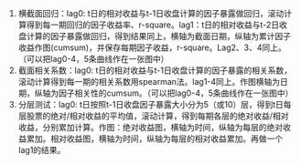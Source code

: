 
1. 横截面回归：lag0: t日的相对收益与t-1日收盘计算的因子暴露做回归，滚动计算得到每一期回归的因子收益率、r-square。lag1：t日的相对收益与t-2日收盘计算的因子暴露做回归，得到结果同上，横轴为截面日期，纵轴为累计因子收益作图(cumsum)，并保存每期因子收益，r-square。Lag2、3、4同上。（可以把lag0-4，5条曲线作在一张图中）  
2. 截面相关系数：lag0: t日的相对收益与t-1日收盘计算的因子暴露的相关系数，滚动计算得到每一期的相关系数用spearman法。lag1-4同上。作图横轴为日期，纵轴为因子相关性的cumsum。（可以把lag0-4，5条曲线作在一张图中）  
3. 分层测试：lag0: t日按照t-1日收盘因子暴露大小分为5（或10）层，得到t日每层股票的绝对/相对收益的平均值，滚动计算，得到每期各层的绝对收益/相对收益，分别累加计算。作图：绝对收益图，横轴为时间，纵轴为每层的绝对收益累加。相对收益图，横轴为时间，纵轴为每层的相对收益累加。再做一个lag1的结果。

